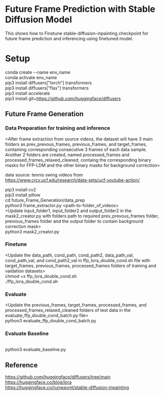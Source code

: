 # Future Frame Prediction with Stable Diffusion Model

This shows how to Finetune stable-diffusion-inpainting checkpoint for future frame prediction and inferencing using finetuned model.

# Setup

conda create --name env_name
<br />
conda activate env_name
<br />
pip3 install diffusers["torch"] transformers
<br />
pip3 install diffusers["flax"] transformers
<br />
pip3 install accelerate
<br />
pip3 install git+https://github.com/huggingface/diffusers
<br />

## Future Frame Generation

### Data Preparation for training and inference

<After frame extraction from source videos, the dataset will have 3 main folders as prev_prevous_frames, previous_frames, and  target_frames, containing corresponding consecutive 3 frames of each data sample. Another 2 folders are created, named processed_frames and processed_frames_relaxed_cleaned, containg the corresponding binary masks for FFP-LDM and the other binary masks for background correction>

data source: tennis swing videos from https://www.crcv.ucf.edu/research/data-sets/ucf-youtube-action/ 


pip3 install cv2
<br />
pip3 install pillow
<br />
cd future_Frame_Generation/data_prep
<br />
python3 frame_extractor.py <path-to-folder_of_videos>
<br />
<Update input_folder1, input_folder2 and output_folder2 in the mask2_creator.py with folders path to required prev_prevous_frames folder, previous_frames folder and the output folder to contain background correction mask>
<br />
python3 mask2_creator.py



### Finetune

<Update the data_path, cond_path, cond_path2, data_path_val, cond_path_val, and cond_path2_val in ffp_lora_double_cond.sh file with target_frames, previous_frames, processed_frames folders of training and vaidation datasets>
<br />
chmod +x ffp_lora_double_cond.sh
<br />
./ffp_lora_double_cond.sh


### Evaluate

<Update the previous_frames, target_frames, processed_frames, and processed_frames_relaxed_cleaned folders of test data in the evaluate_ffp_double_cond_batch.py file>
<br />
python3 evaluate_ffp_double_cond_batch.py

### Evaluate Baseline

<Update the previous_frames and target_frames folders of test data in the evaluate_baseline.py>
<br />
python3 evaluate_baseline.py




## Reference 
https://github.com/huggingface/diffusers/tree/main
<br />
https://huggingface.co/blog/lora
<br />
https://huggingface.co/runwayml/stable-diffusion-inpainting













